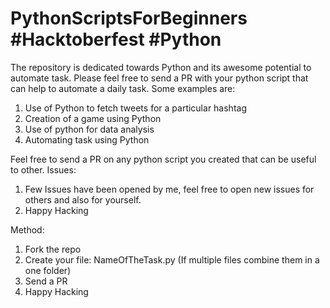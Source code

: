 # PythonScriptsForBeginners #Hacktoberfest #Python
The repository is dedicated towards Python and its awesome potential to automate task. Please feel free to send a PR with your python script that can help to
automate a daily task. Some examples are:
1. Use of Python to fetch tweets for a particular hashtag
2. Creation of a game using Python
3. Use of python for data analysis
4. Automating task using Python

Feel free to send a PR on any python script you created that can be useful to other.
Issues:
1. Few Issues have been opened by me, feel free to open new issues for others and also for yourself.
2. Happy Hacking

Method:
1. Fork the repo
2. Create your file:  NameOfTheTask.py (If multiple files combine them in a one folder)
3. Send a PR
4. Happy Hacking

